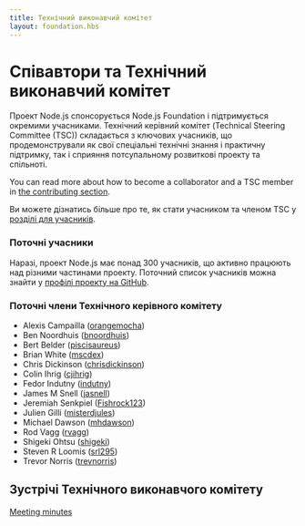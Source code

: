```yaml
---
title: Технічний виконавчий комітет
layout: foundation.hbs
---
```


# Співавтори та Технічний виконавчий комітет

Проект Node.js спонсорується Node.js Foundation і підтримується окремими
учасниками. Технічний керівний комітет (Technical Steering Committee (TSC))
складається з ключових учасників, що продемонстрували як свої спеціальні
технічні знання і практичну підтримку, так і сприяння потсупальному розвиткові
проекту та спільноті.

You can read more about how to become a collaborator and a TSC member in [the
contributing section](/en/get-involved/contribute/).

Ви можете дізнатись більше про те, як стати учасником та членом TSC у
[розділі для учасників](/contribute/).

### Поточні учасники

Наразі, проект Node.js має понад 300 учасників, що активно працюють над різними
частинами проекту. Поточний список учасників можна знайти у
[профілі проекту на GitHub](https://github.com/orgs/nodejs/people).

### Поточні члени Технічного керівного комітету

* Alexis Campailla ([orangemocha](https://github.com/orangemocha))
* Ben Noordhuis ([bnoordhuis](https://github.com/bnoordhuis))
* Bert Belder ([piscisaureus](https://github.com/piscisaureus))
* Brian White ([mscdex](https://github.com/mscdex))
* Chris Dickinson ([chrisdickinson](https://github.com/chrisdickinson))
* Colin Ihrig ([cjihrig](https://github.com/cjihrig))
* Fedor Indutny ([indutny](https://github.com/indutny))
* James M Snell ([jasnell](https://github.com/jasnell))
* Jeremiah Senkpiel ([Fishrock123](https://github.com/Fishrock123))
* Julien Gilli ([misterdjules](https://github.com/misterdjules))
* Michael Dawson ([mhdawson](https://github.com/mhdawson))
* Rod Vagg ([rvagg](https://github.com/rvagg))
* Shigeki Ohtsu ([shigeki](https://github.com/shigeki))
* Steven R Loomis ([srl295](https://github.com/srl295))
* Trevor Norris ([trevnorris](https://github.com/trevnorris))

## Зустрічі Технічного виконавчого комітету

[Meeting minutes](minutes/)
